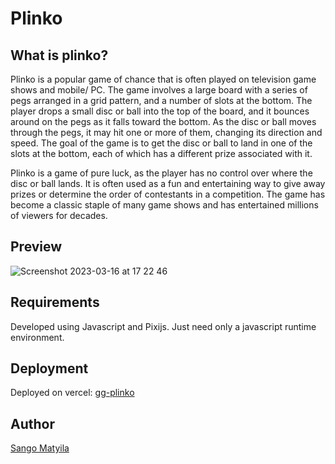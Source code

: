 # Plinko

## What is plinko?

Plinko is a popular game of chance that is often played on television game shows and mobile/ PC. 
The game involves a large board with a series of pegs arranged in a grid pattern, and a number of slots at the bottom. 
The player drops a small disc or ball into the top of the board, and it bounces around on the pegs as it falls toward the bottom.
As the disc or ball moves through the pegs, it may hit one or more of them, changing its direction and speed. 
The goal of the game is to get the disc or ball to land in one of the slots at the bottom, each of which has a different prize associated with it.

Plinko is a game of pure luck, as the player has no control over where the disc or ball lands. 
It is often used as a fun and entertaining way to give away prizes or determine the order of contestants in a competition. 
The game has become a classic staple of many game shows and has entertained millions of viewers for decades.

## Preview
![Screenshot 2023-03-16 at 17 22 46](https://user-images.githubusercontent.com/60422984/225664711-bef0aa9f-ef93-49f7-ab9f-f707a886377e.png)


## Requirements
Developed using Javascript and Pixijs.
Just need only a javascript runtime environment.

## Deployment
Deployed on vercel: [gg-plinko](gg-plinko.vercel.app)

## Author
[Sango Matyila](https://www.linkedin.com/in/sango-matyila-b1584a237)
